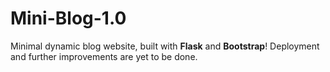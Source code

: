 # Mini-Blog-1.0
 Minimal dynamic blog website, built with **Flask** and **Bootstrap**!
 Deployment and further improvements are yet to be done. 
